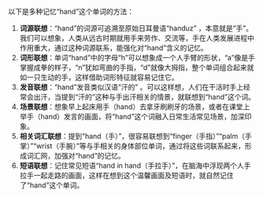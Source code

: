 以下是多种记忆“hand”这个单词的方法：
1. **词源联想**：“hand”的词源可追溯至原始日耳曼语“handuz” ，本意就是“手”。我们可以想象，人类从远古时期就用手来劳作、交流等，手在人类发展进程中作用重大，通过这种词源联系，能强化对“hand”含义的记忆。
2. **词形联想**：单词“hand”中的字母“h”可以想象成一个人手臂的形状，“a”像是手掌握成拳的样子，“n”犹如弯曲的手指，“d”就像大拇指，整个单词组合起来就如一只生动的手，这样借助词形特征就容易记住它。
3. **发音联想**：“hand”发音类似汉语“汗的” 。可以这样想，人们在干活时手上经常会出汗，当提到“汗的”这种与手出汗相关的情景，就联想到“hand”这个词。
4. **场景联想**：想象早上起床用手（hand）去拿牙刷刷牙的场景，或者在课堂上举手（hand）发言的画面，将“hand”这个词融入日常生活常见场景，加深印象。
5. **相关词汇联想**：提到“hand（手）”，很容易联想到“finger（手指）”“palm（手掌）”“wrist（手腕）”等与手相关的身体部位单词，通过将这些词联系起来，形成词汇网，加强对“hand”的记忆。
6. **短语联想**：记住常见短语“hand in hand（手拉手）”，在脑海中浮现两个人手拉手一起走路的画面，这样在想到这个温馨画面及短语时，就自然记住了“hand”这个单词。 
